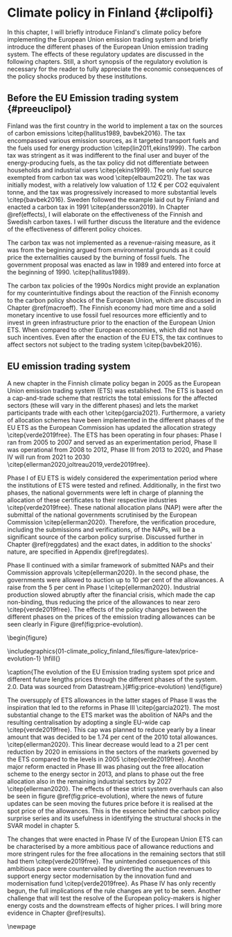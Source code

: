 



# Climate policy in Finland {#clipolfi}

In this chapter, I will briefly introduce Finland's climate policy before implementing the European Union emission trading system and briefly introduce the different phases of the European Union emission trading system. The effects of these regulatory updates are discussed in the following chapters. Still, a short synopsis of the regulatory evolution is necessary for the reader to fully appreciate the economic consequences of the policy shocks produced by these institutions. 

## Before the EU Emission trading system {#preeuclipol}

Finland was the first country in the world to implement a tax on the sources of carbon emissions \citep{hallitus1989, bavbek2016}. The tax encompassed various emission sources, as it targeted transport fuels and the fuels used for energy production \citep{lin2011,ekins1999}. The carbon tax was stringent as it was indifferent to the final user and buyer of the energy-producing fuels, as the tax policy did not differentiate between households and industrial users \citep{ekins1999}. The only fuel source exempted from carbon tax was wood \citep{elbaum2021}. The tax was initially modest, with a relatively low valuation of 1.12 € per CO2 equivalent tonne, and the tax was progressively increased to more substantial levels \citep{bavbek2016}. Sweden followed the example laid out by Finland and enacted a carbon tax in 1991 \citep{andersson2019}. In Chapter \@ref(effects), I will elaborate on the effectiveness of the Finnish and Swedish carbon taxes. I will further discuss the literature and the evidence of the effectiveness of different policy choices.

The carbon tax was not implemented as a revenue-raising measure, as it was from the beginning argued from environmental grounds as it could price the externalities caused by the burning of fossil fuels. The government proposal was enacted as law in 1989 and entered into force at the beginning of 1990. \citep{hallitus1989}. 

 The carbon tax policies of the 1990s Nordics might provide an explanation for my counterintuitive findings about the reaction of the Finnish economy to the carbon policy shocks of the European Union, which are discussed in Chapter \@ref(macroeff). The Finnish economy had more time and a solid monetary incentive to use fossil fuel resources more efficiently and to invest in green infrastructure prior to the enaction of the European Union ETS. When compared to other European economies, which did not have such incentives. Even after the enaction of the EU ETS, the tax continues to affect sectors not subject to the trading system \citep{bavbek2016}. 


## EU emission trading system

A new chapter in the Finnish climate policy began in 2005 as the European Union emission trading system (ETS) was established. The ETS is based on a cap-and-trade scheme that restricts the total emissions for the affected sectors (these will vary in the different phases) and lets the market participants trade with each other \citep{garcia2021}. Furthermore,  a variety of allocation schemes have been implemented in the different phases of the EU ETS as the European Commission has updated the allocation strategy \citep{verde2019free}. The ETS has been operating in four phases: Phase I ran from 2005 to 2007 and served as an experimentation period, Phase II was operational from 2008 to 2012, Phase III from 2013 to 2020, and Phase IV will run from 2021 to 2030 \citep{ellerman2020,joltreau2019,verde2019free}.

Phase I of EU ETS is widely considered the experimentation period where the institutions of ETS were tested and refined. Additionally, in the first two phases, the national governments were left in charge of planning the allocation of these certificates to their respective industries \citep{verde2019free}. These national allocation plans (NAP) were after the submittal of the national governments scrutinised by the European Commission \citep{ellerman2020}. Therefore, the verification procedure, including the submissions and verifications, of the NAPs, will be a significant source of the carbon policy surprise. Discussed further in Chapter \@ref(reggdates) and the exact dates, in addition to the shocks' nature, are specified in Appendix \@ref(regdates).

Phase II continued with a similar framework of submitted NAPs and their Commission approvals \citep{ellerman2020}. In the second phase, the governments were allowed to auction up to 10 per cent of the allowances. A raise from the 5 per cent in Phase I \citep{ellerman2020}. Industrial production slowed abruptly after the financial crisis, which made the cap non-binding, thus reducing the price of the allowances to near zero \citep{verde2019free}. The effects of the policy changes between the different phases on the prices of the emission trading allowances can be seen clearly in Figure \@ref(fig:price-evolution).

\begin{figure}

\includegraphics{01-climate_policy_finland_files/figure-latex/price-evolution-1} \hfill{}

\caption{The evolution of the EU Emission trading system spot price and different future lengths prices through the different phases of the system. 2.0. Data was sourced from Datastream.}(\#fig:price-evolution)
\end{figure}

The oversupply of ETS allowances in the latter stages of Phase II was the inspiration that led to the reforms in Phase III \citep{garcia2021}. The most substantial change to the ETS market was the abolition of NAPs and the resulting centralisation by adopting a single EU-wide cap \citep{verde2019free}. This cap was planned to reduce yearly by a linear amount that was decided to be 1.74 per cent of the 2010 total allowances. \citep{ellerman2020}. This linear decrease would lead to a 21 per cent reduction by 2020 in emissions in the sectors of the markets governed by the ETS compared to the levels in 2005 \citep{verde2019free}. Another major reform enacted in Phase III was phasing out the free allocation scheme to the energy sector in 2013, and plans to phase out the free allocation also in the remaining industrial sectors by 2027 \citep{ellerman2020}. The effects of these strict system overhauls can also be seen in figure \@ref(fig:price-evolution), where the news of future updates can be seen moving the futures price before it is realised at the spot price of the allowances. This is the essence behind the carbon policy surprise series and its usefulness in identifying the structural shocks in the SVAR model in chapter 5.

The changes that were enacted in Phase IV of the European Union ETS can be characterised by a more ambitious pace of allowance reductions and more stringent rules for the free allocations in the remaining sectors that still had them \citep{verde2019free}. The unintended consequences of this ambitious pace were countervailed by diverting the auction revenues to support energy sector modernisation by the innovation fund and modernisation fund \citep{verde2019free}. As Phase IV has only recently begun, the full implications of the rule changes are yet to be seen. Another challenge that will test the resolve of the European policy-makers is higher energy costs and the downstream effects of higher prices. I will bring more evidence in Chapter \@ref(results).

\newpage
